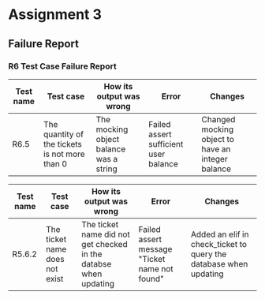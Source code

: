 # Assignment 3

## Failure Report

### R6 Test Case Failure Report

| Test name | Test case                                      | How its output was wrong                | Error                                 | Changes                                           |
|-----------|------------------------------------------------|-----------------------------------------|---------------------------------------|---------------------------------------------------|
| R6.5      | The quantity of the tickets is not more than 0 | The mocking object balance was a string | Failed assert sufficient user balance | Changed mocking object to have an integer balance |

| Test name | Test case                                      | How its output was wrong                | Error                                 | Changes                                           |
|-----------|------------------------------------------------|-----------------------------------------|---------------------------------------|---------------------------------------------------|
| R5.6.2    | The ticket name does not exist | The ticket name did not get checked in the databse when updating | Failed assert message "Ticket name not found" | Added an elif in check_ticket to query the database when updating |